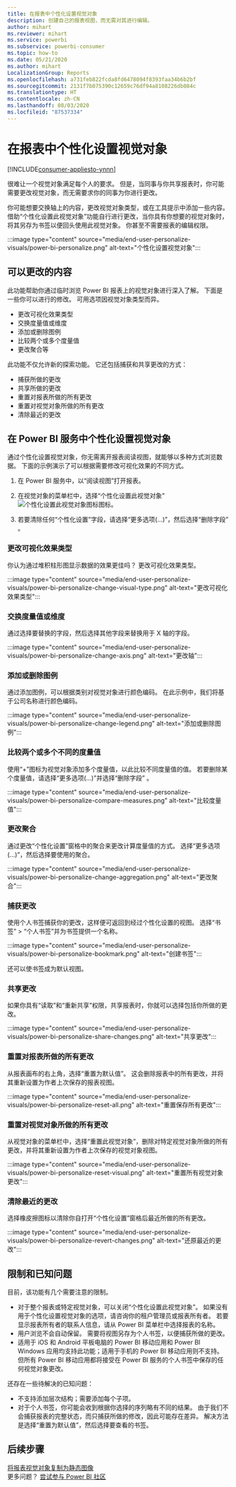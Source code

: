```yaml
---
title: 在报表中个性化设置视觉对象
description: 创建自己的报表视图，而无需对其进行编辑。
author: mihart
ms.reviewer: mihart
ms.service: powerbi
ms.subservice: powerbi-consumer
ms.topic: how-to
ms.date: 05/21/2020
ms.author: mihart
LocalizationGroup: Reports
ms.openlocfilehash: a731feb822fcda8fd6478094f8393faa34b6b2bf
ms.sourcegitcommit: 2131f7b075390c12659c76df94a8108226db084c
ms.translationtype: HT
ms.contentlocale: zh-CN
ms.lasthandoff: 08/03/2020
ms.locfileid: "87537334"
---
```

# <a name="personalize-visuals-in-a-report"></a>在报表中个性化设置视觉对象

[!INCLUDE[consumer-appliesto-ynnn](../includes/consumer-appliesto-ynnn.md)]

很难让一个视觉对象满足每个人的要求。 但是，当同事与你共享报表时，你可能需要更改视觉对象，而无需要求你的同事为你进行更改。 

你可能想要交换轴上的内容，更改视觉对象类型，或在工具提示中添加一些内容。 借助“个性化设置此视觉对象”功能自行进行更改，当你具有你想要的视觉对象时，将其另存为书签以便回头使用此视觉对象。 你甚至不需要报表的编辑权限。

:::image type="content" source="media/end-user-personalize-visuals/power-bi-personalize.png" alt-text="个性化设置视觉对象":::
 
## <a name="what-you-can-change"></a>可以更改的内容

此功能帮助你通过临时浏览 Power BI 报表上的视觉对象进行深入了解。 下面是一些你可以进行的修改。 可用选项因视觉对象类型而异。 

- 更改可视化效果类型
- 交换度量值或维度
- 添加或删除图例
- 比较两个或多个度量值
- 更改聚合等

此功能不仅允许新的探索功能。 它还包括捕获和共享更改的方式：

- 捕获所做的更改
- 共享所做的更改
- 重置对报表所做的所有更改
- 重置对视觉对象所做的所有更改
- 清除最近的更改


## <a name="personalize-visuals-in-the-power-bi-service"></a>在 Power BI 服务中个性化设置视觉对象

通过个性化设置视觉对象，你无需离开报表阅读视图，就能够以多种方式浏览数据。 下面的示例演示了可以根据需要修改可视化效果的不同方式。 

1. 在 Power BI 服务中，以“阅读视图”打开报表。

2. 在视觉对象的菜单栏中，选择“个性化设置此视觉对象”![个性化设置此视觉对象图标](media/end-user-personalize-visuals/power-bi-personalize-visual-icon.png)图标。 

3. 若要清除任何“个性化设置”字段，请选择“更多选项(...)”，然后选择“删除字段”  。

### <a name="change-the-visualization-type"></a>更改可视化效果类型

你认为通过堆积柱形图显示数据的效果更佳吗？ 更改可视化效果类型。

:::image type="content" source="media/end-user-personalize-visuals/power-bi-personalize-change-visual-type.png" alt-text="更改可视化效果类型":::
 
### <a name="swap-out-a-measure-or-dimension"></a>交换度量值或维度
通过选择要替换的字段，然后选择其他字段来替换用于 X 轴的字段。

:::image type="content" source="media/end-user-personalize-visuals/power-bi-personalize-change-axis.png" alt-text="更改轴":::
 
### <a name="add-or-remove-a-legend"></a>添加或删除图例
通过添加图例，可以根据类别对视觉对象进行颜色编码。 在此示例中，我们将基于公司名称进行颜色编码。 

:::image type="content" source="media/end-user-personalize-visuals/power-bi-personalize-change-legend.png" alt-text="添加或删除图例":::

### <a name="compare-two-or-more-different-measures"></a>比较两个或多个不同的度量值
使用“+”图标为视觉对象添加多个度量值，以此比较不同度量值的值。 若要删除某个度量值，请选择“更多选项(...)”并选择“删除字段” 。

:::image type="content" source="media/end-user-personalize-visuals/power-bi-personalize-compare-measures.png" alt-text="比较度量值":::

### <a name="change-aggregations"></a>更改聚合
通过更改“个性化设置”窗格中的聚合来更改计算度量值的方式。 选择“更多选项(...)”，然后选择要使用的聚合。

:::image type="content" source="media/end-user-personalize-visuals/power-bi-personalize-change-aggregation.png" alt-text="更改聚合":::

### <a name="capture-changes"></a>捕获更改 
使用个人书签捕获你的更改，这样便可返回到经过个性化设置的视图。 选择“书签” > “个人书签”并为书签提供一个名称。 

:::image type="content" source="media/end-user-personalize-visuals/power-bi-personalize-bookmark.png" alt-text="创建书签":::
 
还可以使书签成为默认视图。

### <a name="share-changes"></a>共享更改 
如果你具有“读取”和“重新共享”权限，共享报表时，你就可以选择包括你所做的更改。

:::image type="content" source="media/end-user-personalize-visuals/power-bi-personalize-share-changes.png" alt-text="共享更改":::
 
### <a name="reset-all-your-changes-to-a-report"></a>重置对报表所做的所有更改

从报表画布的右上角，选择“重置为默认值”。 这会删除报表中的所有更改，并将其重新设置为作者上次保存的报表视图。

:::image type="content" source="media/end-user-personalize-visuals/power-bi-personalize-reset-all.png" alt-text="重置保存所有更改":::
 
### <a name="reset-all-your-changes-to-a-visual"></a>重置对视觉对象所做的所有更改

从视觉对象的菜单栏中，选择“重置此视觉对象”，删除对特定视觉对象所做的所有更改，并将其重新设置为作者上次保存的视觉对象视图。

:::image type="content" source="media/end-user-personalize-visuals/power-bi-personalize-reset-visual.png" alt-text="重置所有视觉对象更改":::
 
### <a name="clear-recent-changes"></a>清除最近的更改

选择橡皮擦图标以清除你自打开“个性化设置”窗格后最近所做的所有更改。  

:::image type="content" source="media/end-user-personalize-visuals/power-bi-personalize-revert-changes.png" alt-text="还原最近的更改":::

## <a name="limitations-and-known-issues"></a>限制和已知问题

目前，该功能有几个需要注意的限制。

- 对于整个报表或特定视觉对象，可以关闭“个性化设置此视觉对象”。 如果没有用于个性化设置视觉对象的选项，请咨询你的租户管理员或报表所有者。 若要显示报表所有者的联系人信息，请从 Power BI 菜单栏中选择报表的名称。
- 用户浏览不会自动保留。 需要将视图另存为个人书签，以便捕获所做的更改。
- 适用于 iOS 和 Android 平板电脑的 Power BI 移动应用和 Power BI Windows 应用均支持此功能；适用于手机的 Power BI 移动应用则不支持。 但所有 Power BI 移动应用都将接受在 Power BI 服务的个人书签中保存的任何视觉对象更改。

还存在一些待解决的已知问题：

- 不支持添加层次结构；需要添加每个子项。
- 对于个人书签，你可能会收到根据你选择的序列略有不同的结果。 由于我们不会捕获报表的完整状态，而只捕获所做的修改，因此可能存在差异。 解决方法是选择“重置为默认值”，然后选择要查看的书签。 

## <a name="next-steps"></a>后续步骤
[将报表视觉对象复制为静态图像](../visuals/power-bi-visualization-copy-paste.md)    
更多问题？ [尝试参与 Power BI 社区](https://community.powerbi.com/)

